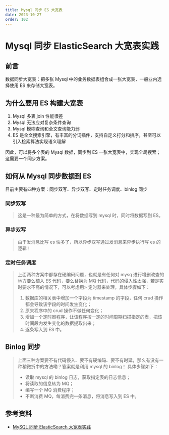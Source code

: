 ```yaml
---
title: Mysql 同步 ES 大宽表
date: 2023-10-27
order: 102
---
```


# Mysql 同步 ElasticSearch 大宽表实践

## 前言

数据同步大宽表：把多张 Mysql 中的业务数据表组合成一张大宽表，一般业内选择使用 ES 来存储大宽表。

## 为什么要用 ES 构建大宽表

1. Mysql 多表 join 性能很差
2. Mysql 无法应对复杂条件查询
3. Mysql 模糊查询和全文查询能力弱
4. ES 是全文搜索引擎，有丰富的分词插件，支持自定义打分和排序，甚至可以引入检索算法实现语义理解

因此，可以将多个表的 Mysql 数据，同步到 ES 一张大宽表中，实现全局搜索；这需要一个同步方案。

## 如何从 Mysql 同步数据到 ES

目前主要有四种方案：同步双写、异步双写、定时任务调度、binlog 同步

### 同步双写

> 这是一种最为简单的方式，在将数据写到 mysql 时，同时将数据写到 ES。

### 异步双写

> 由于发消息比写 es 快多了，所以异步双写通过发消息来异步执行写 es 的逻辑！

### 定时任务调度

> 上面两种方案中都存在硬编码问题，也就是有任何对 mysq 进行增删改查的地方要么植入 ES 代码，要么替换为 MQ 代码，代码的侵入性太强，若是实时要求不高的情况下，可以考虑用> 定时器来处理，具体步骤如下：
> 
> 1.  数据库的相关表中增加一个字段为 timestamp 的字段，任何 crud 操作都会导致该字段的时间发生变化；
> 2.  原来程序中的 crud 操作不做任何变化；
> 3.  增加一个定时器程序，让该程序按一定的时间周期扫描指定的表，把该时间段内发生变化的数据提取出来；
> 4.  逐条写入到 ES 中。

## Binlog 同步

> 上面三种方案要不有代码侵入、要不有硬编码、要不有时延，那么有没有一种稍微折中的方法嘞？答案就是利用 mysql 的 binlog！
> 具体步骤如下：
> 
> - 读取 mysql 的 binlog 日志，获取指定表的日志信息；
> - 将读取的信息转为 MQ；
> - 编写一个 MQ 消费程序；
> - 不断消费 MQ，每消费完一条消息，将消息写入到 ES 中。


## 参考资料

- [MySQL 同步 ElasticSearch 大宽表实践](https://zhuanlan.zhihu.com/p/626136604)
